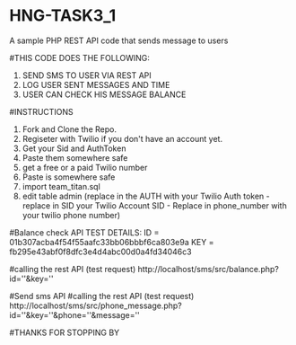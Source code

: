 # HNG-TASK3_1
A sample PHP REST API code that sends message to users






#THIS CODE DOES THE FOLLOWING:





1. SEND SMS TO USER VIA REST API
2. LOG USER SENT MESSAGES AND TIME
3. USER CAN CHECK HIS MESSAGE BALANCE


#INSTRUCTIONS
1. Fork and Clone the Repo.
2. Regiseter with Twilio if you don't have an account yet.
3. Get your Sid and AuthToken
4. Paste them somewhere safe
5. get a free or a paid Twilio number
6. Paste is somewhere safe
7. import team_titan.sql
8. edit table admin (replace in the AUTH with your Twilio Auth token - replace in SID your Twilio Account SID - Replace in phone_number with your twilio phone number)




#Balance check API
TEST DETAILS:
ID = 01b307acba4f54f55aafc33bb06bbbf6ca803e9a
KEY = fb295e43abf0f8dfc3e4d4abc00d0a4fd34046c3

#calling the rest API (test request)
http://localhost/sms/src/balance.php?id=''&key=''

#Send sms API
#calling the rest API (test request)
http://localhost/sms/src/phone_message.php?id=''&key=''&phone=''&message=''


#THANKS FOR STOPPING BY
